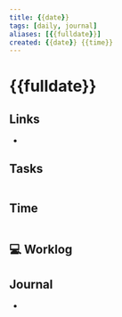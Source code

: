 ```yaml
---
title: {{date}}
tags: [daily, journal]
aliases: [{{fulldate}}]
created: {{date}} {{time}}
---
```


# {{fulldate}}

## Links

-

## Tasks

``` text

```

## Time

``` text

```

## 💻 Worklog 

## Journal

-

